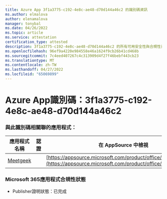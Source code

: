 ```yaml
---
title: Azure App 3f1a3775-c192-4e8c-ae48-d70d144a46c2 的識別碼資訊
ms.author: elmalova
author: elenamalova
manager: tonybal
ms.date: 04/26/2022
ms.topic: article
ms.service: attestation
certification_type: attested
description: 3f1a3775-c192-4e8c-ae48-d70d144a46c2 的所有可用安全性與合規性資訊。
ms.openlocfilehash: 96ef9a4220e984558e46a1624f9cb26b41cd468b
ms.sourcegitcommit: 7c4eed407267c4c313909d4f27f46bebf443cb23
ms.translationtype: MT
ms.contentlocale: zh-TW
ms.lasthandoff: 04/27/2022
ms.locfileid: "65069899"
---
```

# <a name="azure-app-id-3f1a3775-c192-4e8c-ae48-d70d144a46c2"></a>Azure App識別碼：3f1a3775-c192-4e8c-ae48-d70d144a46c2


### <a name="apps-associated-with-this-id"></a>與此識別碼相關聯的應用程式：
| **應用程式名稱** | **認證** | **在 AppSource 中檢視** |
|--------------|---------------|-----------------------|
| [Meetgeek](../forward/WA200003720.md) |  | [https://appsource.microsoft.com/product/office/WA200003720](https://appsource.microsoft.com/product/office/WA200003720) |

### <a name="microsoft-365-app-compliance-status"></a>Microsoft 365應用程式合規性狀態
- Publisher證明狀態：已完成
